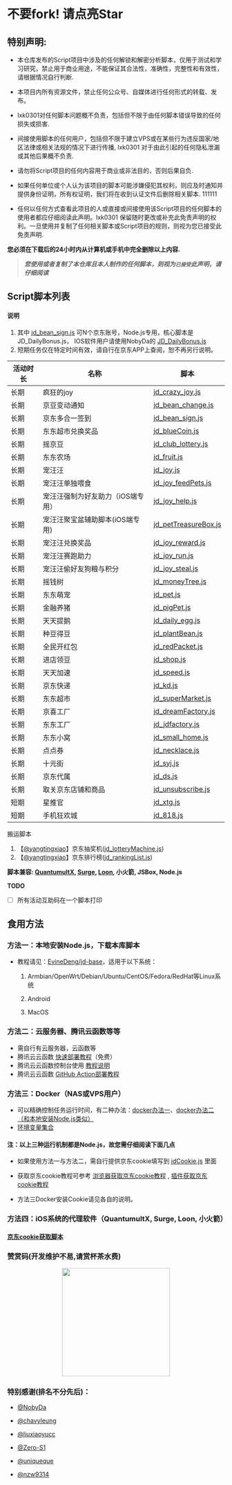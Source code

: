 # 不要fork! 请点亮Star

## 特别声明: 

* 本仓库发布的Script项目中涉及的任何解锁和解密分析脚本，仅用于测试和学习研究，禁止用于商业用途，不能保证其合法性，准确性，完整性和有效性，请根据情况自行判断.

* 本项目内所有资源文件，禁止任何公众号、自媒体进行任何形式的转载、发布。

* lxk0301对任何脚本问题概不负责，包括但不限于由任何脚本错误导致的任何损失或损害.

* 间接使用脚本的任何用户，包括但不限于建立VPS或在某些行为违反国家/地区法律或相关法规的情况下进行传播, lxk0301 对于由此引起的任何隐私泄漏或其他后果概不负责.

* 请勿将Script项目的任何内容用于商业或非法目的，否则后果自负.

* 如果任何单位或个人认为该项目的脚本可能涉嫌侵犯其权利，则应及时通知并提供身份证明，所有权证明，我们将在收到认证文件后删除相关脚本.
111111
* 任何以任何方式查看此项目的人或直接或间接使用该Script项目的任何脚本的使用者都应仔细阅读此声明。lxk0301 保留随时更改或补充此免责声明的权利。一旦使用并复制了任何相关脚本或Script项目的规则，则视为您已接受此免责声明.

 **您必须在下载后的24小时内从计算机或手机中完全删除以上内容.**  </br>
> ***您使用或者复制了本仓库且本人制作的任何脚本，则视为`已接受`此声明，请仔细阅读*** 

## Script脚本列表
#### 说明
1. 其中 [jd_bean_sign.js](https://raw.githubusercontent.com/lxk0301/jd_scripts/master/jd_bean_sign.js) 可N个京东账号，Node.js专用，核心脚本是JD_DailyBonus.js， IOS软件用户请使用NobyDa的 [JD_DailyBonus.js](https://raw.githubusercontent.com/NobyDa/Script/master/JD-DailyBonus/JD_DailyBonus.js)
2. 短期任务仅在特定时间有效，请自行在京东APP上查阅，恕不再另行说明。

| 活动时长 | 名称                         | 脚本                                                                                                   |
| ---- | ------------------------------ | -------------------------------------------------------------------------------------------------------- |
| 长期 | 疯狂的joy             | [jd_crazy_joy.js](https://raw.githubusercontent.com/lxk0301/jd_scripts/master/jd_crazy_joy.js)       |
| 长期 | 京豆变动通知             | [jd_bean_change.js](https://raw.githubusercontent.com/lxk0301/jd_scripts/master/jd_bean_change.js)       |
| 长期 | 京东多合一签到          | [jd_bean_sign.js](https://raw.githubusercontent.com/lxk0301/jd_scripts/master/jd_bean_sign.js)           |
| 长期 | 东东超市兑换奖品       | [jd_blueCoin.js](https://raw.githubusercontent.com/lxk0301/jd_scripts/master/jd_blueCoin.js)             |
| 长期 | 摇京豆                      | [jd_club_lottery.js](https://raw.githubusercontent.com/lxk0301/jd_scripts/master/jd_club_lottery.js)     |
| 长期 | 东东农场                   | [jd_fruit.js](https://raw.githubusercontent.com/lxk0301/jd_scripts/master/jd_fruit.js)                   |
| 长期 | 宠汪汪                      | [jd_joy.js](https://raw.githubusercontent.com/lxk0301/jd_scripts/master/jd_joy.js)                       |
| 长期 | 宠汪汪单独喂食          | [jd_joy_feedPets.js](https://raw.githubusercontent.com/lxk0301/jd_scripts/master/jd_joy_feedPets.js)     |
| 长期 | 宠汪汪强制为好友助力（iOS端专用） | [jd_joy_help.js](https://raw.githubusercontent.com/lxk0301/jd_scripts/master/jd_joy_help.js)             |
| 长期 | 宠汪汪聚宝盆辅助脚本(iOS端专用) | [jd_petTreasureBox.js](https://raw.githubusercontent.com/lxk0301/jd_scripts/master/jd_petTreasureBox.js) |
| 长期 | 宠汪汪兑换奖品          | [jd_joy_reward.js](https://raw.githubusercontent.com/lxk0301/jd_scripts/master/jd_joy_reward.js)         |
| 长期 | 宠汪汪赛跑助力          | [jd_joy_run.js](https://raw.githubusercontent.com/lxk0301/jd_scripts/master/jd_joy_run.js)               |
| 长期 | 宠汪汪偷好友狗粮与积分 | [jd_joy_steal.js](https://raw.githubusercontent.com/lxk0301/jd_scripts/master/jd_joy_steal.js)           |
| 长期 | 摇钱树                      | [jd_moneyTree.js](https://raw.githubusercontent.com/lxk0301/jd_scripts/master/jd_moneyTree.js)           |
| 长期 | 东东萌宠                   | [jd_pet.js](https://raw.githubusercontent.com/lxk0301/jd_scripts/master/jd_pet.js)                       |
| 长期 | 金融养猪                   | [jd_pigPet.js](https://raw.githubusercontent.com/lxk0301/jd_scripts/master/jd_pigPet.js)                 |
| 长期 | 天天提鹅                   | [jd_daily_egg.js](https://raw.githubusercontent.com/lxk0301/jd_scripts/master/jd_daily_egg.js)                 |
| 长期 | 种豆得豆                   | [jd_plantBean.js](https://raw.githubusercontent.com/lxk0301/jd_scripts/master/jd_plantBean.js)           |
| 长期 | 全民开红包                | [jd_redPacket.js](https://raw.githubusercontent.com/lxk0301/jd_scripts/master/jd_redPacket.js)           |
| 长期 | 进店领豆                   | [jd_shop.js](https://raw.githubusercontent.com/lxk0301/jd_scripts/master/jd_shop.js)                     |
| 长期 | 天天加速                   | [jd_speed.js](https://raw.githubusercontent.com/lxk0301/jd_scripts/master/jd_speed.js)                   |
| 长期 | 京东快递                   | [jd_kd.js](https://raw.githubusercontent.com/lxk0301/jd_scripts/master/jd_kd.js)       |
| 长期 | 东东超市                   | [jd_superMarket.js](https://raw.githubusercontent.com/lxk0301/jd_scripts/master/jd_superMarket.js)       |
| 长期 | 京喜工厂                   | [jd_dreamFactory.js](https://raw.githubusercontent.com/lxk0301/jd_scripts/master/jd_dreamFactory.js)       |
| 长期 | 东东工厂                   | [jd_jdfactory.js](https://raw.githubusercontent.com/lxk0301/jd_scripts/master/jd_jdfactory.js)       |
| 长期 | 东东小窝                   | [jd_small_home.js](https://raw.githubusercontent.com/lxk0301/jd_scripts/master/jd_small_home.js)       |
| 长期 | 点点券                   | [jd_necklace.js](https://raw.githubusercontent.com/lxk0301/jd_scripts/master/jd_necklace.js)       |
| 长期 | 十元街                   | [jd_syj.js](https://raw.githubusercontent.com/lxk0301/jd_scripts/master/jd_syj.js)       |
| 长期 | 京东代属                   | [jd_ds.js](https://raw.githubusercontent.com/lxk0301/jd_scripts/master/jd_ds.js)       |
| 长期 | 取关京东店铺和商品    | [jd_unsubscribe.js](https://raw.githubusercontent.com/lxk0301/jd_scripts/master/jd_unsubscribe.js)       |
| 短期 | 星推官                      | [jd_xtg.js](https://raw.githubusercontent.com/lxk0301/jd_scripts/master/jd_xtg.js)                       |
| 短期 | 手机狂欢城                | [jd_818.js](https://raw.githubusercontent.com/lxk0301/jd_scripts/master/jd_818.js)                       |

搬运脚本
1.  【[@yangtingxiao](https://github.com/yangtingxiao)】京东抽奖机([jd_lotteryMachine.js](https://raw.githubusercontent.com/lxk0301/jd_scripts/master/jd_lotteryMachine.js))
2.  【[@yangtingxiao](https://github.com/yangtingxiao)】京东排行榜([jd_rankingList.js](https://raw.githubusercontent.com/lxk0301/jd_scripts/master/jd_rankingList.js))

**脚本兼容: [QuantumultX](https://apps.apple.com/us/app/quantumult-x/id1443988620), [Surge](https://apps.apple.com/us/app/surge-4/id1442620678), [Loon](https://apps.apple.com/us/app/loon/id1373567447), 小火箭, JSBox, Node.js**

**TODO**
- [ ] 所有活动互助码在一个脚本打印

## 食用方法

### 方法一：本地安装Node.js，下载本库脚本

  - 教程请见：[EvineDeng/jd-base](https://github.com/EvineDeng/jd-base)，适用于以下系统：

    1. Armbian/OpenWrt/Debian/Ubuntu/CentOS/Fedora/RedHat等Linux系统

    2. Android

    3. MacOS

### 方法二：云服务器、腾讯云函数等等

  - 需自行有云服务器，云函数等
  - 腾讯云云函数 [快速部署教程](tencentscf.md)（免费）
  - 腾讯云云函数控制台使用 [教程说明](iCloud.md)
  - 腾讯云云函数 [GitHub Action部署教程](tencentscf.md#github-action-部署)
       
 
### 方法三：Docker（NAS或VPS用户）

 - 可以精确控制任务运行时间，有二种办法：[docker办法一](https://github.com/lxk0301/jd_scripts/tree/master/docker)、[docker办法二（和本地安装Node.js类似）](https://github.com/EvineDeng/jd-base)
 - [环境变量集合](https://github.com/lxk0301/jd_scripts/blob/master/githubAction.md)
 
#### 注：以上三种运行机制都是Node.js，故您需仔细阅读下面几点


  - 如果使用方法一与方法二，需自行提供京东cookie填写到 [jdCookie.js](https://github.com/lxk0301/jd_scripts/blob/master/jdCookie.js) 里面

   
  - 获取京东cookie教程可参考 [浏览器获取京东cookie教程](https://github.com/lxk0301/jd_scripts/blob/master/backUp/GetJdCookie.md) , [插件获取京东cookie教程](https://github.com/lxk0301/jd_scripts/blob/master/backUp/GetJdCookie2.md)

  - 方法三Docker安装Cookie请见各自的说明。

### 方法四：iOS系统的代理软件（QuantumultX, Surge, Loon, 小火箭）

#### [京东cookie获取脚本](https://raw.githubusercontent.com/lxk0301/jd_scripts/master/JD_extra_cookie.js)

### 赞赏码(开发维护不易,请赏杯茶水费)
<div align=center><img width="250" height="250" src="https://raw.githubusercontent.com/lxk0301/jd_scripts/master/icon/thanks.jpg"/></div>

### 特别感谢(排名不分先后)：
* [@NobyDa](https://github.com/NobyDa)

* [@chavyleung](https://github.com/chavyleung)

* [@liuxiaoyucc](https://github.com/liuxiaoyucc)

* [@Zero-S1](https://github.com/Zero-S1)

* [@uniqueque](https://github.com/uniqueque)


* [@nzw9314](https://github.com/nzw9314)
